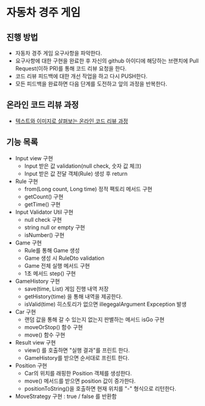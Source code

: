 # 자동차 경주 게임
## 진행 방법
* 자동차 경주 게임 요구사항을 파악한다.
* 요구사항에 대한 구현을 완료한 후 자신의 github 아이디에 해당하는 브랜치에 Pull Request(이하 PR)를 통해 코드 리뷰 요청을 한다.
* 코드 리뷰 피드백에 대한 개선 작업을 하고 다시 PUSH한다.
* 모든 피드백을 완료하면 다음 단계를 도전하고 앞의 과정을 반복한다.

## 온라인 코드 리뷰 과정
* [텍스트와 이미지로 살펴보는 온라인 코드 리뷰 과정](https://github.com/next-step/nextstep-docs/tree/master/codereview)

## 기능 목록
- Input view 구현
    - Input 받은 값 validation(null check, 숫자 값 체크)
    - Input 받은 값 전달 객체(Rule) 생성 후 return
- Rule 구현
  - from(Long count, Long time) 정적 팩토리 메서드 구현
  - getCount() 구현
  - getTime() 구현
- Input Validator Util 구현
  - null check 구현
  - string null or empty 구현
  - isNumber() 구현
- Game 구현
  - Rule를 통해 Game 생성
  - Game 생성 시 RuleDto validation  
  - Game 전체 실행 메서드 구현
  - 1초 메서드 step() 구현
- GameHistory 구현
   - save(time, List<Long>) 게임 진행 내역 저장
   - getHistory(time) 을 통해 내역을 제공한다.
   - isValid(time) 히스토리가 없으면 illegegalArgument Expception 발생
- Car 구현
  - 랜덤 값을 통해 갈 수 있는지 없는지 판별하는 메서드 isGo 구현
  - moveOrStop() 함수 구현
  - move() 함수 구현
- Result view 구현
  - view() 를 호출하면 "실행 결과"를 프린트 한다.
  - GameHistory를 받으면 순서대로 프린트 한다.
- Position 구현
  - Car의 위치를 래핑한 Position 객체를 생성한다.
  - move() 메서드를 받으면 position 값이 증가한다.
  - positionToString()을 호출하면 현재 위치를 "-" 형식으로 리턴한다.
- MoveStrategy 구현 : true / false 를 반환함